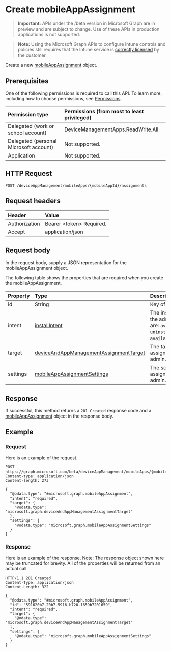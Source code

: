 ﻿# Create mobileAppAssignment

> **Important:** APIs under the /beta version in Microsoft Graph are in preview and are subject to change. Use of these APIs in production applications is not supported.

> **Note:** Using the Microsoft Graph APIs to configure Intune controls and policies still requires that the Intune service is [correctly licensed](https://go.microsoft.com/fwlink/?linkid=839381) by the customer.

Create a new [mobileAppAssignment](../resources/intune_apps_mobileappassignment.md) object.
## Prerequisites
One of the following permissions is required to call this API. To learn more, including how to choose permissions, see [Permissions](../../../concepts/permissions_reference.md).

|Permission type|Permissions (from most to least privileged)|
|:---|:---|
|Delegated (work or school account)|DeviceManagementApps.ReadWrite.All|
|Delegated (personal Microsoft account)|Not supported.|
|Application|Not supported.|

## HTTP Request
<!-- {
  "blockType": "ignored"
}
-->
``` http
POST /deviceAppManagement/mobileApps/{mobileAppId}/assignments
```

## Request headers
|Header|Value|
|:---|:---|
|Authorization|Bearer &lt;token&gt; Required.|
|Accept|application/json|

## Request body
In the request body, supply a JSON representation for the mobileAppAssignment object.

The following table shows the properties that are required when you create the mobileAppAssignment.

|Property|Type|Description|
|:---|:---|:---|
|id|String|Key of the entity.|
|intent|[installIntent](../resources/intune_apps_installintent.md)|The install intent defined by the admin. Possible values are: `available`, `required`, `uninstall`, `availableWithoutEnrollment`.|
|target|[deviceAndAppManagementAssignmentTarget](../resources/intune_shared_deviceandappmanagementassignmenttarget.md)|The target group assignment defined by the admin.|
|settings|[mobileAppAssignmentSettings](../resources/intune_apps_mobileappassignmentsettings.md)|The settings for target assignment defined by the admin.|



## Response
If successful, this method returns a `201 Created` response code and a [mobileAppAssignment](../resources/intune_apps_mobileappassignment.md) object in the response body.

## Example
### Request
Here is an example of the request.
``` http
POST https://graph.microsoft.com/beta/deviceAppManagement/mobileApps/{mobileAppId}/assignments
Content-type: application/json
Content-length: 273

{
  "@odata.type": "#microsoft.graph.mobileAppAssignment",
  "intent": "required",
  "target": {
    "@odata.type": "microsoft.graph.deviceAndAppManagementAssignmentTarget"
  },
  "settings": {
    "@odata.type": "microsoft.graph.mobileAppAssignmentSettings"
  }
}
```

### Response
Here is an example of the response. Note: The response object shown here may be truncated for brevity. All of the properties will be returned from an actual call.
``` http
HTTP/1.1 201 Created
Content-Type: application/json
Content-Length: 322

{
  "@odata.type": "#microsoft.graph.mobileAppAssignment",
  "id": "591620b7-20b7-5916-b720-1659b7201659",
  "intent": "required",
  "target": {
    "@odata.type": "microsoft.graph.deviceAndAppManagementAssignmentTarget"
  },
  "settings": {
    "@odata.type": "microsoft.graph.mobileAppAssignmentSettings"
  }
}
```




